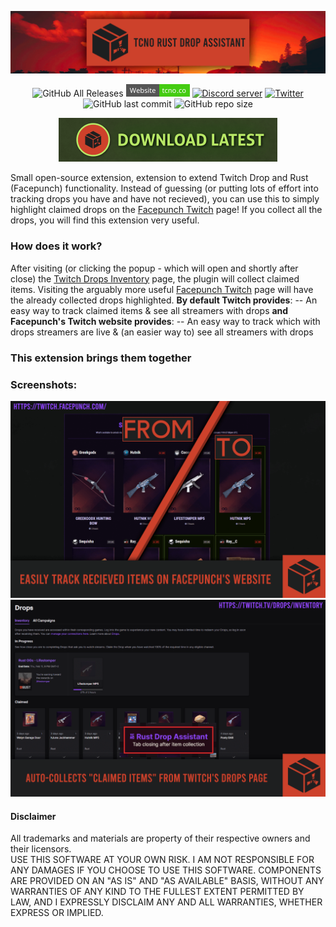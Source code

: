 

<p align="center">
  <a href="https://tcno.co/">
    <img src="/img/banner.png"></a>
</p>
<p align="center">
  <img alt="GitHub All Releases" src="https://img.shields.io/github/downloads/TcNobo/TcNo-Rust-Drop-Assistant/total?logo=GitHub&style=flat-square">
  <a href="https://tcno.co/">
    <img alt="Website" src="/img/web.svg" height=20"></a>
  <a href="https://s.tcno.co/RustDropDiscord">
    <img alt="Discord server" src="https://img.shields.io/discord/217649733915770880?label=Discord&logo=discord&style=flat-square"></a>
  <a href="https://twitter.com/TcNobo">
    <img alt="Twitter" src="https://img.shields.io/twitter/follow/TcNobo?label=Follow%20%40TcNobo&logo=Twitter&style=flat-square"></a>
  <img alt="GitHub last commit" src="https://img.shields.io/github/last-commit/TcNobo/TcNo-Rust-Drop-Assistant?logo=GitHub&style=flat-square">
  <img alt="GitHub repo size" src="https://img.shields.io/github/repo-size/TcNobo/TcNo-Rust-Drop-Assistant?logo=GitHub&style=flat-square">
</p>
                                                                                                                                  
<p align="center"><a target="_blank" href="https://github.com/TcNobo/TcNo-Rust-Drop-Assistant/releases/latest">
  <img alt="Download button" src="/img/btnDownload.png" height=70"></a></p>


Small open-source extension, extension to extend Twitch Drop and Rust (Facepunch) functionality.
Instead of guessing (or putting lots of effort into tracking drops you have and have not recieved), you can use this to simply highlight claimed drops on the [Facepunch Twitch](https://twitch.facepunch.com/) page!
If you collect all the drops, you will find this extension very useful.

### How does it work?
After visiting (or clicking the popup - which will open and shortly after close) the [Twitch Drops Inventory](https://www.twitch.tv/drops/inventory) page, the plugin will collect claimed items. Visiting the arguably more useful [Facepunch Twitch](https://twitch.facepunch.com/) page will have the already collected drops highlighted.
**By default Twitch provides**:
-- An easy way to track claimed items & see all streamers with drops
**and Facepunch's Twitch website provides**:
-- An easy way to track which with drops streamers are live & (an easier way to) see all streamers with drops
### This extension brings them together

### Screenshots:
<p>
  <img alt="Facepunch's website (Comparison)" src="/img/Facepunch_Screenshot.png">
  <img alt="Twitch's Drops Inventory page" src="/img/Twitch_Screenshot.png">
</p>

#### Disclaimer
All trademarks and materials are property of their respective owners and their licensors.<br>
USE THIS SOFTWARE AT YOUR OWN RISK. I AM NOT RESPONSIBLE FOR ANY DAMAGES IF YOU CHOOSE TO USE THIS SOFTWARE. COMPONENTS ARE PROVIDED ON AN "AS IS" AND "AS AVAILABLE" BASIS, WITHOUT ANY WARRANTIES OF ANY KIND TO THE FULLEST EXTENT PERMITTED BY LAW, AND I EXPRESSLY DISCLAIM ANY AND ALL WARRANTIES, WHETHER EXPRESS OR IMPLIED.
